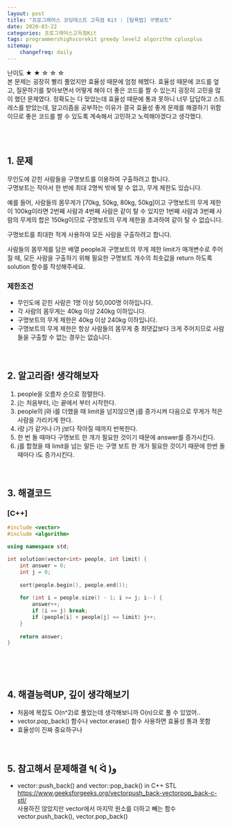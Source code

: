 ```yaml
---
layout: post
title: "프로그래머스 코딩테스트 고득점 Kit : [탐욕법] 구명보트"
date: 2020-03-22
categories: 프로그래머스고득점Kit
tags: programmershighscorekit greedy level2 algorithm cplusplus
sitemap:
    changefreq: daily
---
```


난이도 ★ ★ ☆ ☆ ☆  
본 문제는 굉장히 빨리 풀었지만 효율성 때문에 엄청 헤멨다. 효율성 때문에 코드를 엎고, 질문하기를 찾아보면서 어떻게 해야 더 좋은 코드를 짤 수 있는지 굉장히 고민을 많이 했던 문제였다. 정확도는 다 맞았는데 효율성 때문에 통과 못하니 너무 답답하고 스트레스를 받았는데, 알고리즘을 공부하는 이유가 결국 효율성 좋게 문제를 해결하기 위함이므로 좋은 코드를 짤 수 있도록 계속해서 고민하고 노력해야겠다고 생각했다.  
<br/>

<br/>

## 1. 문제
무인도에 갇힌 사람들을 구명보트를 이용하여 구출하려고 합니다.  
구명보트는 작아서 한 번에 최대 2명씩 밖에 탈 수 없고, 무게 제한도 있습니다.  

예를 들어, 사람들의 몸무게가 [70kg, 50kg, 80kg, 50kg]이고 구명보트의 무게 제한이 100kg이라면 2번째 사람과 4번째 사람은 같이 탈 수 있지만 1번째 사람과 3번째 사람의 무게의 합은 150kg이므로 구명보트의 무게 제한을 초과하여 같이 탈 수 없습니다.  

구명보트를 최대한 적게 사용하여 모든 사람을 구출하려고 합니다.  

사람들의 몸무게를 담은 배열 people과 구명보트의 무게 제한 limit가 매개변수로 주어질 때, 모든 사람을 구출하기 위해 필요한 구명보트 개수의 최솟값을 return 하도록 solution 함수를 작성해주세요.  

### 제한조건
- 무인도에 갇힌 사람은 1명 이상 50,000명 이하입니다.
- 각 사람의 몸무게는 40kg 이상 240kg 이하입니다.
- 구명보트의 무게 제한은 40kg 이상 240kg 이하입니다.
- 구명보트의 무게 제한은 항상 사람들의 몸무게 중 최댓값보다 크게 주어지므로 사람들을 구출할 수 없는 경우는 없습니다.
<br/><br/><br/>

## 2. 알고리즘! 생각해보자
1. people을 오름차 순으로 정렬한다.  
2. j는 처음부터, i는 끝에서 부터 시작한다.  
3. people의 j와 i를 더했을 때 limit을 넘지않으면 j를 증가시켜 다음으로 무게가 적은 사람을 가리키게 한다.  
4. i랑 j가 같거나 i가 j보다 작아질 때까지 반복한다.  
5. 한 번 돌 때마다 구명보트 한 개가 필요한 것이기 때문에 answer를 증가시킨다.  
6. j를 합쳤을 때 limit을 넘는 말든 i는 구명 보트 한 개가 필요한 것이기 때문에 한번 돌 때마다 i도 증가시킨다.  
<br/><br/>

## 3. 해결코드
### [C++]
```c++
#include <vector>
#include <algorithm>

using namespace std;

int solution(vector<int> people, int limit) {
    int answer = 0;
    int j = 0;
    
    sort(people.begin(), people.end());
    
    for (int i = people.size() - 1; i >= j; i--) {
        answer++;
        if (i == j) break;
        if (people[i] + people[j] <= limit) j++;
    }
    
    return answer;
}
```
<br/><br/><br/>

## 4. 해결능력UP, 깊이 생각해보기
- 처음에 복잡도 O(n^2)로 풀었는데 생각해보니까 O(n)으로 풀 수 있었어..
- vector.pop_back() 함수나 vector.erase() 함수 사용하면 효율성 통과 못함
- 효율성이 진짜 중요하구나
<br/><br/><br/>

## 5. 참고해서 문제해결 ٩( ᐛ )و
- vector::push_back() and vector::pop_back() in C++ STL  
  <https://www.geeksforgeeks.org/vectorpush_back-vectorpop_back-c-stl/>  
사용하진 않았지만 vector에서 마지막 원소를 더하고 빼는 함수 vector.push_back(), vector.pop_back()
<br/><br/><br/>